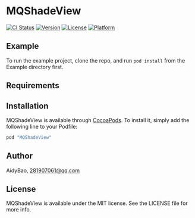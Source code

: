 # MQShadeView

[![CI Status](http://img.shields.io/travis/AidyBao/MQShadeView.svg?style=flat)](https://travis-ci.org/AidyBao/MQShadeView)
[![Version](https://img.shields.io/cocoapods/v/MQShadeView.svg?style=flat)](http://cocoapods.org/pods/MQShadeView)
[![License](https://img.shields.io/cocoapods/l/MQShadeView.svg?style=flat)](http://cocoapods.org/pods/MQShadeView)
[![Platform](https://img.shields.io/cocoapods/p/MQShadeView.svg?style=flat)](http://cocoapods.org/pods/MQShadeView)

## Example

To run the example project, clone the repo, and run `pod install` from the Example directory first.

## Requirements

## Installation

MQShadeView is available through [CocoaPods](http://cocoapods.org). To install
it, simply add the following line to your Podfile:

```ruby
pod "MQShadeView"
```

## Author

AidyBao, 281907061@qq.com

## License

MQShadeView is available under the MIT license. See the LICENSE file for more info.
